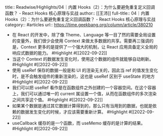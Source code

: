 title:: Readwise/Highlights/04｜内置 Hooks（2）：为什么要避免重复定义回调函数？ - React Hooks 核心原理与实战
author:: [[王沛]]
full-title:: 04｜内置 Hooks（2）：为什么要避免重复定义回调函数？ - React Hooks 核心原理与实战
category:: #articles
url:: https://time.geekbang.org/column/article/380210

- 在 React 的开发中，除了像 Theme、Language 等一目了然的需要全局设置的变量外，我们很少会使用 Context 来做太多数据的共享。需要再三强调的是，Context 更多的是提供了一个强大的机制，让 React 应用具备定义全局的响应式数据的能力。 #Highlight #[[2022-09-22]]
- 当这个 Context 的数据发生变化时，使用这个数据的组件就能够自动刷新。 #Highlight #[[2022-09-22]]
- 使用 useRef 保存的数据一般是和 UI 的渲染无关的，因此当 ref 的值发生变化时，是不会触发组件的重新渲染的，这也是 useRef 区别于 useState 的地方 #Highlight #[[2022-09-22]]
- 我们可以把 useRef 看作是在函数组件之外创建的一个容器空间。在这个容器上，我们可以通过唯一的 current 属设置一个值，从而在函数组件的多次渲染之间共享这个值。 #Highlight #[[2022-09-22]]
- 如果某个数据是通过其它数据计算得到的，那么只有当用到的数据，也就是依赖的数据发生变化的时候，才应该需要重新计算。 #Highlight #[[2022-09-22]]
- useCallback 缓存的是一个函数，而 useMemo 缓存的是计算的结果。 #Highlight #[[2022-09-22]]